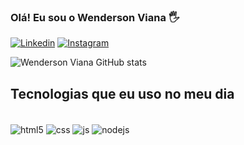 ### Olá! Eu sou o Wenderson Viana 🖐️

[![Linkedin](https://img.shields.io/badge/LinkedIn-0077B5?style=for-the-badge&logo=linkedin&logoColor=white)](https://www.linkedin.com/in/wenderson-viana-dos-santos-94669221a/)
[![Instagram](https://img.shields.io/badge/Instagram-E4405F?style=for-the-badge&logo=instagram&logoColor=white)](https://www.instagram.com/_wendersonviana/)

![Wenderson Viana GitHub stats](https://github-readme-stats.vercel.app/api?username=wendersonviana&show_icons=true&theme=dracula)

## Tecnologias que eu uso no meu dia

<div style="display: inline_block"><br/>
    <img align="center" alt="html5" src='https://img.shields.io/badge/HTML5-E34F26?style=for-the-badge&logo=html5&logoColor=white' />
    <img align="center" alt="css" src='https://img.shields.io/badge/CSS3-1572B6?style=for-the-badge&logo=css3&logoColor=white' />
    <img align="center" alt="js" src='https://img.shields.io/badge/JavaScript-F7DF1E?style=for-the-badge&logo=javascript&logoColor=black' />
    <img align="center" alt="nodejs" src='https://img.shields.io/badge/Node.js-43853D?style=for-the-badge&logo=node.js&logoColor=white' />
</div>
